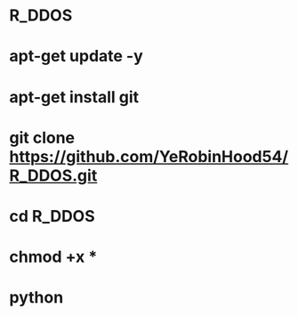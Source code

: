 # R_DDOS

# apt-get update -y
# apt-get install git
# git clone https://github.com/YeRobinHood54/R_DDOS.git
# cd R_DDOS
# chmod +x *
# python 
